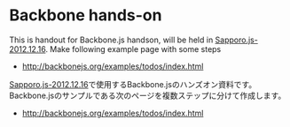 # Backbone hands-on

This is handout for Backbone.js handson, will be held in [Sapporo.js-2012.12.16](http://connpass.com/event/1368/).
Make following example page with some steps
* http://backbonejs.org/examples/todos/index.html

[Sapporo.js-2012.12.16](http://connpass.com/event/1368/)で使用するBackbone.jsのハンズオン資料です。
Backbone.jsのサンプルである次のページを複数ステップに分けて作成します。
* http://backbonejs.org/examples/todos/index.html